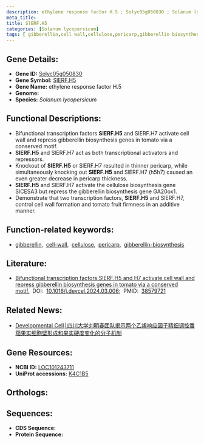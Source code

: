 ```yaml
---
description: ethylene response factor H.5 ; Solyc05g050830 ; Solanum lycopersicum
meta_title:
title: SlERF.H5
categories: [Solanum lycopersicum]
tags: [ gibberellin,cell wall,cellulose,pericarp,gibberellin biosynthesis ]
---
```


## Gene Details:
- **Gene ID:** [Solyc05g050830]()
- **Gene Symbol:** <u>SlERF.H5</u>
- **Gene Name:** ethylene response factor H.5
- **Genome:** 
- **Species:** *Solanum lycopersicum*

## Functional Descriptions:
   - Bifunctional transcription factors **SlERF.H5** and SlERF.H7 activate cell wall and repress gibberellin biosynthesis genes in tomato via a conserved motif.
   - **SlERF.H5** and SlERF.H7 act as both transcriptional activators and repressors.
   - Knockout of **SlERF.H5** or SlERF.H7 resulted in thinner pericarp, while simultaneously knocking out **SlERF.H5** and SlERF.H7 (h5h7) caused an even greater decrease in pericarp thickness.
   - **SlERF.H5** and SlERF.H7 activate the cellulose biosynthesis gene SlCESA3 but repress the gibberellin biosynthesis gene GA20ox1.
   - Demonstrate that two transcription factors, **SlERF.H5** and SlERF.H7, control cell wall formation and tomato fruit firmness in an additive manner.

## Function-related keywords:
   - [gibberellin](/tags/gibberellin/),&nbsp;&nbsp;[cell-wall](/tags/cell-wall/),&nbsp;&nbsp;[cellulose](/tags/cellulose/),&nbsp;&nbsp;[pericarp](/tags/pericarp/),&nbsp;&nbsp;[gibberellin-biosynthesis](/tags/gibberellin-biosynthesis/)

## Literature:
   - [Bifunctional transcription factors SlERF.H5 and H7 activate cell wall and repress gibberellin biosynthesis genes in tomato via a conserved motif.](https://www.doi.org/10.1016/j.devcel.2024.03.006)&nbsp;&nbsp;DOI:&nbsp;&nbsp;[10.1016/j.devcel.2024.03.006](https://www.doi.org/10.1016/j.devcel.2024.03.006);&nbsp;&nbsp;PMID:&nbsp;&nbsp;[38579721](https://pubmed.ncbi.nlm.nih.gov/38579721/)

## Related News:
   - [Developmental Cell│四川大学刘明春团队揭示两个乙烯响应因子精细调控番茄果实细胞壁形成和果实硬度变化的分子机制](https://mp.weixin.qq.com/s?__biz=Mzg3MDEwNDEyMg==&mid=2247566033&idx=2&sn=d520ffd41a9b563ac115564ea5b1e7e2&chksm=cf7e6922af69a56af8659be2df003f09c955d8f373c142a6865c5daa91e42daaec16af7e0b46&scene=27#wechat_redirect)

## Gene Resources:
- **NCBI ID:**  [LOC101243711](https://www.ncbi.nlm.nih.gov/search/all/?term=LOC101243711)
- **UniProt accessions:**  [K4C1B5](https://www.uniprot.org/uniprotkb/K4C1B5/entry)

## Orthologs:

## Sequences:
- **CDS Sequence:**
- **Protein Sequence:**
